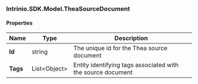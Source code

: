 [//]: # (CLASS:Intrinio.SDK.Model.TheaSourceDocument)

[//]: # (KIND:object)

### Intrinio.SDK.Model.TheaSourceDocument
#### Properties

[//]: # (START_DEFINITION)

Name | Type | Description
------------ | ------------- | -------------
**Id** | string | The unique id for the Thea source document &nbsp;
**Tags** | List&lt;Object&gt; | Entity identifying tags associated with the source document &nbsp;

[//]: # (END_DEFINITION)


